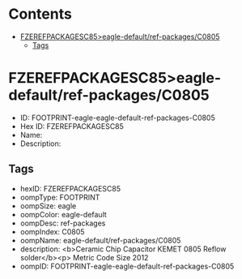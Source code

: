 



Contents
========

* [FZEREFPACKAGESC85>eagle-default/ref-packages/C0805](#fzerefpackagesc85eagle-defaultref-packagesc0805)
	* [Tags](#tags)

# FZEREFPACKAGESC85>eagle-default/ref-packages/C0805

- ID: FOOTPRINT-eagle-eagle-default-ref-packages-C0805
- Hex ID: FZEREFPACKAGESC85
- Name: 
- Description: 

## Tags

- hexID: FZEREFPACKAGESC85
- oompType: FOOTPRINT
- oompSize: eagle
- oompColor: eagle-default
- oompDesc: ref-packages
- oompIndex: C0805
- oompName: eagle-default/ref-packages/C0805
- description: &lt;b&gt;Ceramic Chip Capacitor KEMET 0805 Reflow solder&lt;/b&gt;&lt;p&gt;&#xD;
Metric Code Size 2012
- oompID: FOOTPRINT-eagle-eagle-default-ref-packages-C0805

